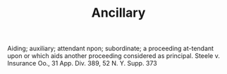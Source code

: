 ---
title: Ancillary
letter: A
permalink: "/definitions/ancillary.html"
body: Aiding; auxiliary; attendant npon; subordinate; a proceeding at-tendant upon
  or which aids another proceeding considered as principal. Steele v. Insurance Oo.,
  31 App. Div. 389, 52 N. Y. Supp. 373
published_at: '2018-07-07'
layout: post
---